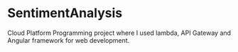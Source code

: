 # SentimentAnalysis
Cloud Platform Programming project where I used lambda, API Gateway and Angular framework for web development.
